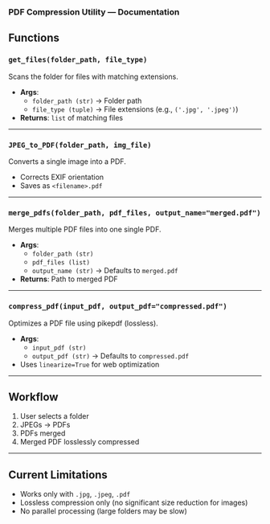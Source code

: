 ### PDF Compression Utility — Documentation

## Functions

### `get_files(folder_path, file_type)`
Scans the folder for files with matching extensions.

- **Args**:
  - `folder_path (str)` → Folder path
  - `file_type (tuple)` → File extensions (e.g., `('.jpg', '.jpeg')`)
- **Returns**: `list` of matching files

---

### `JPEG_to_PDF(folder_path, img_file)`
Converts a single image into a PDF.

- Corrects EXIF orientation
- Saves as `<filename>.pdf`

---

### `merge_pdfs(folder_path, pdf_files, output_name="merged.pdf")`
Merges multiple PDF files into one single PDF.

- **Args**:
  - `folder_path (str)`
  - `pdf_files (list)`
  - `output_name (str)` → Defaults to `merged.pdf`
- **Returns**: Path to merged PDF

---

### `compress_pdf(input_pdf, output_pdf="compressed.pdf")`
Optimizes a PDF file using pikepdf (lossless).

- **Args**:
  - `input_pdf (str)`
  - `output_pdf (str)` → Defaults to `compressed.pdf`
- Uses `linearize=True` for web optimization

---

## Workflow
1. User selects a folder  
2. JPEGs → PDFs  
3. PDFs merged  
4. Merged PDF losslessly compressed  

---

## Current Limitations
- Works only with `.jpg`, `.jpeg`, `.pdf`  
- Lossless compression only (no significant size reduction for images)  
- No parallel processing (large folders may be slow)  
